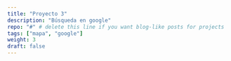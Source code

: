 ```yaml
---
title: "Proyecto 3"
description: "Búsqueda en google"
repo: "#" # delete this line if you want blog-like posts for projects
tags: ["mapa", "google"]
weight: 3
draft: false
---
```

